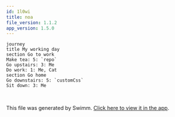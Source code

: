 ```yaml
---
id: 1l0wi
title: noa
file_version: 1.1.2
app_version: 1.5.0
---
```


<!--MERMAID {width:100}-->
```mermaid
journey
title My working day
section Go to work
Make tea: 5: `repo`
Go upstairs: 3: Me
Do work: 1: Me, Cat
section Go home
Go downstairs: 5: `customCss`
Sit down: 3: Me

```
<!--MCONTENT {content: "journey<br/>\ntitle My working day<br/>\nsection Go to work<br/>\nMake tea: 5: `repo`<swm-token data-swm-token=\":docusaurus.config.js:11:15:15:`  projectName: &#39;skynet&#39;, // Usually your repo name.`\"/><br/>\nGo upstairs: 3: Me<br/>\nDo work: 1: Me, Cat<br/>\nsection Go home<br/>\nGo downstairs: 5: `customCss`<swm-token data-swm-token=\":docusaurus.config.js:29:1:1:`          customCss: require.resolve(&#39;./src/css/custom.css&#39;),`\"/><br/>\nSit down: 3: Me<br/>\n<br/>"} --->

<br/>

This file was generated by Swimm. [Click here to view it in the app](/repos/Z2l0aHViJTNBJTNBTm9hUmVwbyUzQSUzQU5vYW96ZXI=/docs/1l0wi).
